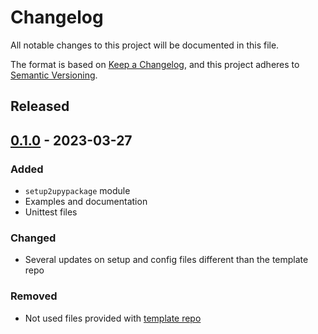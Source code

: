 # Changelog
All notable changes to this project will be documented in this file.

The format is based on [Keep a Changelog](https://keepachangelog.com/en/1.0.0/),
and this project adheres to [Semantic Versioning](https://semver.org/spec/v2.0.0.html).

<!--
## [x.y.z] - yyyy-mm-dd
### Added
### Changed
### Removed
### Fixed
-->
<!--
RegEx for release version from file
r"^\#\# \[\d{1,}[.]\d{1,}[.]\d{1,}\] \- \d{4}\-\d{2}-\d{2}$"
-->

## Released
## [0.1.0] - 2023-03-27
### Added
- `setup2upypackage` module
- Examples and documentation
- Unittest files

### Changed
- Several updates on setup and config files different than the template repo

### Removed
- Not used files provided with [template repo](https://github.com/brainelectronics/micropython-i2c-lcd)

<!-- Links -->
[Unreleased]: https://github.com/brainelectronics/micropython-package-validation/compare/0.1.0...main

[0.1.0]: https://github.com/brainelectronics/micropython-package-validation/tree/0.1.0
